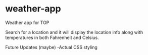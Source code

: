 # weather-app
Weather app for TOP

Search for a location and it will display the location info along with temperatures in both Fahrenheit and Celsius.

Future Updates (maybe)
-Actual CSS styling
